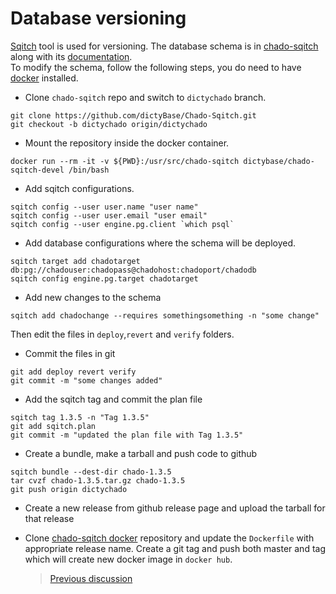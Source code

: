 # Database versioning
[Sqitch](https://metacpan.org/release/App-Sqitcha) tool is used for versioning.
The database schema is in
[chado-sqitch](https://github.com/dictyBase/Chado-Sqitch/tree/dictychado) along
with its [documentation](http://dictybase.github.io/Chado-Sqitch/).  
To modify the schema, follow the following steps, you do need to have [docker](https://docker.io) installed.

+ Clone `chado-sqitch` repo and switch to `dictychado` branch.  
```
git clone https://github.com/dictyBase/Chado-Sqitch.git
git checkout -b dictychado origin/dictychado
```
+ Mount the repository inside the docker container.  
```
docker run --rm -it -v ${PWD}:/usr/src/chado-sqitch dictybase/chado-sqitch-devel /bin/bash

```
+ Add sqitch configurations.  
```
sqitch config --user user.name "user name"
sqitch config --user user.email "user email"
sqitch config --user engine.pg.client `which psql`
```
+ Add database configurations where the schema will be deployed.  
```
sqitch target add chadotarget db:pg://chadouser:chadopass@chadohost:chadoport/chadodb
sqitch config engine.pg.target chadotarget
```
+ Add new changes to the schema
```
sqitch add chadochange --requires somethingsomething -n "some change"
```
Then edit the files in `deploy`,`revert` and `verify` folders.

+ Commit the files in git
```
git add deploy revert verify
git commit -m "some changes added"
```
+ Add the sqitch tag and commit the plan file
```
sqitch tag 1.3.5 -n "Tag 1.3.5"
git add sqitch.plan
git commit -m "updated the plan file with Tag 1.3.5"
```
+ Create a bundle, make a tarball and push code to github
```
sqitch bundle --dest-dir chado-1.3.5
tar cvzf chado-1.3.5.tar.gz chado-1.3.5
git push origin dictychado
```
+ Create a new release from github release page and upload the tarball for that release  
+ Clone [chado-sqitch docker](https://github.com/dictybase-docker/chado-sqitch)
  repository and update the `Dockerfile` with appropriate release name. Create
  a git tag and push both master and tag which will create new docker image in
  `docker hub`.

  > [Previous discussion](DB-versioning/README.md)
